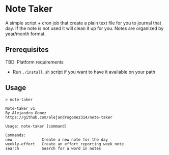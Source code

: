 # Note Taker
A simple script + cron job that create a plain text file for you to journal that day. If the note is not used it will clean it up for you. Notes are organized by year/month format.

## Prerequisites
TBD: Platform requirements
- Run `./install.sh` script if you want to have it available on your path

## Usage
```
> note-taker

Note-taker v1
By Alejandro Gomez
https://github.com/alejandrogomez314/note-taker

Usage: note-taker [command]

Commands:
new             Create a new note for the day
weekly-effort   Create an effort reporting week note
search          Search for a word in notes
```
